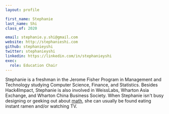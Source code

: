 ```yaml
---
layout: profile

first_name: Stephanie
last_name: Shi
class_of: 2020

email: stephanie.y.shi@gmail.com
website: http://stephanieshi.com
github: stephanieyshi
twitter: stephanieyshi
linkedin: https://linkedin.com/in/stephanieyshi
exec:
  role: Education Chair
---
```


Stephanie is a freshman in the Jerome Fisher Program in Management and Technology
studying Computer Science, Finance, and Statistics. Besides Hack4Impact,
Stephanie is also involved in WeissLabs, Wharton Asia Exchange, and Wharton
China Business Society. When Stephanie isn't busy designing or geeking out about
[math](https://www.google.com/search?q=elliptic%20curves), she can usually be
found eating instant ramen and/or watching TV.
